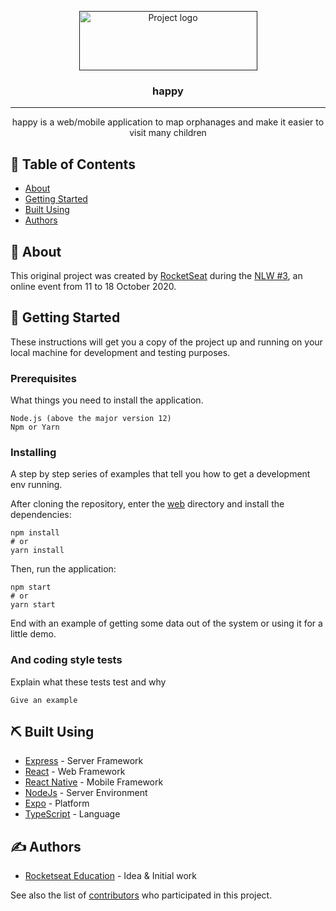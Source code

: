<p align="center">
  <a href="" rel="noopener">
 <img width=285px height=95px src="https://i.imgur.com/PBSFD4U.png" alt="Project logo"></a>
</p>

<h3 align="center">happy</h3>


---

<p align="center"> happy is a web/mobile application to map orphanages and make it easier to visit many children
    <br> 
</p>

## 📝 Table of Contents

- [About](#about)
- [Getting Started](#getting_started)
- [Built Using](#built_using)
- [Authors](#authors)

## 🧐 About <a name = "about"></a>

This original project was created by [RocketSeat](https://rocketseat.com.br/) during the [NLW #3](https://nextlevelweek.com/), an online event from 11 to 18 October 2020. 

## 🏁 Getting Started <a name = "getting_started"></a>

These instructions will get you a copy of the project up and running on your local machine for development and testing purposes.

### Prerequisites

What things you need to install the application.

```
Node.js (above the major version 12)
Npm or Yarn
```

### Installing

A step by step series of examples that tell you how to get a development env running.

After cloning the repository, enter the [web](https://github.com/viniciusbe/happy/tree/master/web) directory and install the dependencies:

```
npm install
# or
yarn install
```

Then, run the application:

```
npm start
# or
yarn start
```


End with an example of getting some data out of the system or using it for a little demo.

### And coding style tests

Explain what these tests test and why

```
Give an example
```

## ⛏️ Built Using <a name = "built_using"></a>

- [Express](https://expressjs.com/) - Server Framework
- [React](https://reactjs.org/) - Web Framework
- [React Native](https://reactjs.org/) - Mobile Framework
- [NodeJs](https://nodejs.org/en/) - Server Environment
- [Expo](https://nodejs.org/en/) - Platform
- [TypeScript](https://nodejs.org/en/) - Language

## ✍️ Authors <a name = "authors"></a>

- [Rocketseat Education](https://github.com/rocketseat-education) - Idea & Initial work

See also the list of [contributors](https://github.com/rocketseat-education/nlw-03-omnistack/graphs/contributors) who participated in this project.

